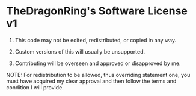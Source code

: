 TheDragonRing's Software License v1
===================================

1. This code may not be edited, redistributed, or copied in any way.

2. Custom versions of this will usually be unsupported.

3. Contributing will be overseen and approved or disapproved by me.

NOTE: For redistribution to be allowed, thus overriding statement one, you must have acquired my clear approval and then follow the terms and condition I will provide.
